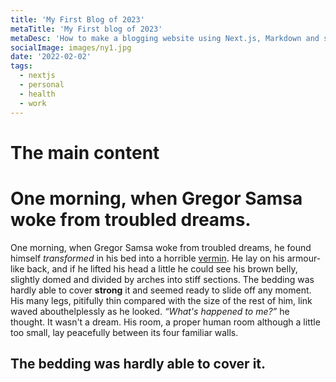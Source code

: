 ```yaml
---
title: 'My First Blog of 2023'
metaTitle: 'My First blog of 2023'
metaDesc: 'How to make a blogging website using Next.js, Markdown and style it using TailwindCSS.'
socialImage: images/ny1.jpg
date: '2022-02-02'
tags:
  - nextjs
  - personal
  - health
  - work
---
```

# The main content
# One morning, when Gregor Samsa woke from troubled dreams.
One morning, when Gregor Samsa woke from troubled dreams, he found himself *transformed* in his bed into a horrible  [vermin](http://en.wikipedia.org/wiki/Vermin "Wikipedia Vermin"). He lay on his armour-like back, and if he lifted his head a little he could see his brown belly, slightly domed and divided by arches into stiff sections. The bedding was hardly able to cover **strong** it and seemed ready to slide off any moment. His many legs, pitifully thin compared with the size of the rest of him, link waved abouthelplessly as he looked. <cite>“What's happened to me?”</cite> he thought. It wasn't a dream. His room, a proper human room although a little too small, lay peacefully between its four familiar walls.</p>

## The bedding was hardly able to cover it.